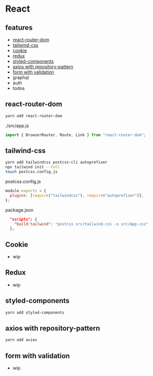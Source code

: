 # React

## features

- [react-router-dom](#react-router-dom)
- [tailwind-css](#tailwind-css)
- [cookie](#cookie)
- [redux](#redux)
- [styled-components](#styled-components)
- [axios with repository-pattern](#axios-with-repository-pattern)
- [form with validation](#form-with-validation)
- graphql
- auth
- todos

## react-router-dom

```sh
yarn add react-router-dom
```

./src/app.js

```js
import { BrowserRouter, Route, Link } from "react-router-dom";
```

## tailwind-css

```sh
yarn add tailwindcss postcss-cli autoprefixer
npx tailwind init --full
touch postcss.config.js
```

postcss.config.js

```js
module.exports = {
  plugins: [require("tailwindcss"), require("autoprefixer")],
};
```

package.json

```json
  "scripts": {
    "build:tailwind": "postcss src/tailwind.css -o src/App.css"
  },
```

## Cookie

- wip

## Redux

- wip

## styled-components

```sh
yarn add styled-components
```

## axios with repository-pattern

```sh
yarn add axios
```

## form with validation

- wip
